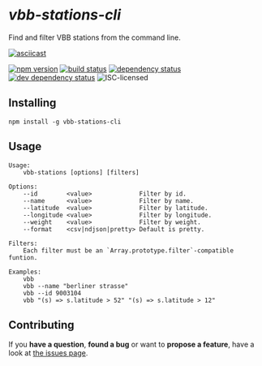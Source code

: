 # *vbb-stations-cli*

Find and filter VBB stations from the command line.

[![asciicast](https://asciinema.org/a/46297.png)](https://asciinema.org/a/46297)

[![npm version](https://img.shields.io/npm/v/vbb-stations-cli.svg)](https://www.npmjs.com/package/vbb-stations-cli)
[![build status](https://img.shields.io/travis/derhuerst/vbb-stations-cli.svg)](https://travis-ci.org/derhuerst/vbb-stations-cli)
[![dependency status](https://img.shields.io/david/derhuerst/vbb-stations-cli.svg)](https://david-dm.org/derhuerst/vbb-stations-cli)
[![dev dependency status](https://img.shields.io/david/dev/derhuerst/vbb-stations-cli.svg)](https://david-dm.org/derhuerst/vbb-stations-cli#info=devDependencies)
![ISC-licensed](https://img.shields.io/github/license/derhuerst/vbb-stations-cli.svg)


## Installing

```shell
npm install -g vbb-stations-cli
```


## Usage

```
Usage:
    vbb-stations [options] [filters]

Options:
    --id        <value>             Filter by id.
    --name      <value>             Filter by name.
    --latitude  <value>             Filter by latitude.
    --longitude <value>             Filter by longitude.
    --weight    <value>             Filter by weight.
    --format    <csv|ndjson|pretty> Default is pretty.

Filters:
    Each filter must be an `Array.prototype.filter`-compatible funtion.

Examples:
    vbb
    vbb --name "berliner strasse"
    vbb --id 9003104
    vbb "(s) => s.latitude > 52" "(s) => s.latitude > 12"
```


## Contributing

If you **have a question**, **found a bug** or want to **propose a feature**, have a look at [the issues page](https://github.com/derhuerst/vbb-stations-cli/issues).
